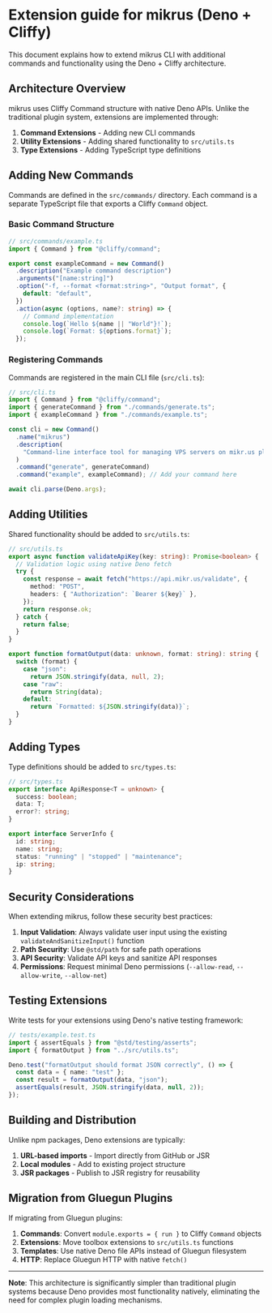 # Extension guide for mikrus (Deno + Cliffy)

This document explains how to extend mikrus CLI with additional commands and
functionality using the Deno + Cliffy architecture.

## Architecture Overview

mikrus uses Cliffy Command structure with native Deno APIs. Unlike the
traditional plugin system, extensions are implemented through:

1. **Command Extensions** - Adding new CLI commands
2. **Utility Extensions** - Adding shared functionality to `src/utils.ts`
3. **Type Extensions** - Adding TypeScript type definitions

## Adding New Commands

Commands are defined in the `src/commands/` directory. Each command is a
separate TypeScript file that exports a Cliffy `Command` object.

### Basic Command Structure

```typescript
// src/commands/example.ts
import { Command } from "@cliffy/command";

export const exampleCommand = new Command()
  .description("Example command description")
  .arguments("[name:string]")
  .option("-f, --format <format:string>", "Output format", {
    default: "default",
  })
  .action(async (options, name?: string) => {
    // Command implementation
    console.log(`Hello ${name || "World"}!`);
    console.log(`Format: ${options.format}`);
  });
```

### Registering Commands

Commands are registered in the main CLI file (`src/cli.ts`):

```typescript
// src/cli.ts
import { Command } from "@cliffy/command";
import { generateCommand } from "./commands/generate.ts";
import { exampleCommand } from "./commands/example.ts";

const cli = new Command()
  .name("mikrus")
  .description(
    "Command-line interface tool for managing VPS servers on mikr.us platform",
  )
  .command("generate", generateCommand)
  .command("example", exampleCommand); // Add your command here

await cli.parse(Deno.args);
```

## Adding Utilities

Shared functionality should be added to `src/utils.ts`:

```typescript
// src/utils.ts
export async function validateApiKey(key: string): Promise<boolean> {
  // Validation logic using native Deno fetch
  try {
    const response = await fetch("https://api.mikr.us/validate", {
      method: "POST",
      headers: { "Authorization": `Bearer ${key}` },
    });
    return response.ok;
  } catch {
    return false;
  }
}

export function formatOutput(data: unknown, format: string): string {
  switch (format) {
    case "json":
      return JSON.stringify(data, null, 2);
    case "raw":
      return String(data);
    default:
      return `Formatted: ${JSON.stringify(data)}`;
  }
}
```

## Adding Types

Type definitions should be added to `src/types.ts`:

```typescript
// src/types.ts
export interface ApiResponse<T = unknown> {
  success: boolean;
  data: T;
  error?: string;
}

export interface ServerInfo {
  id: string;
  name: string;
  status: "running" | "stopped" | "maintenance";
  ip: string;
}
```

## Security Considerations

When extending mikrus, follow these security best practices:

1. **Input Validation**: Always validate user input using the existing
   `validateAndSanitizeInput()` function
2. **Path Security**: Use `@std/path` for safe path operations
3. **API Security**: Validate API keys and sanitize API responses
4. **Permissions**: Request minimal Deno permissions (`--allow-read`,
   `--allow-write`, `--allow-net`)

## Testing Extensions

Write tests for your extensions using Deno's native testing framework:

```typescript
// tests/example.test.ts
import { assertEquals } from "@std/testing/asserts";
import { formatOutput } from "../src/utils.ts";

Deno.test("formatOutput should format JSON correctly", () => {
  const data = { name: "test" };
  const result = formatOutput(data, "json");
  assertEquals(result, JSON.stringify(data, null, 2));
});
```

## Building and Distribution

Unlike npm packages, Deno extensions are typically:

1. **URL-based imports** - Import directly from GitHub or JSR
2. **Local modules** - Add to existing project structure
3. **JSR packages** - Publish to JSR registry for reusability

## Migration from Gluegun Plugins

If migrating from Gluegun plugins:

1. **Commands**: Convert `module.exports = { run }` to Cliffy `Command` objects
2. **Extensions**: Move toolbox extensions to `src/utils.ts` functions
3. **Templates**: Use native Deno file APIs instead of Gluegun filesystem
4. **HTTP**: Replace Gluegun HTTP with native `fetch()`

---

**Note**: This architecture is significantly simpler than traditional plugin
systems because Deno provides most functionality natively, eliminating the need
for complex plugin loading mechanisms.
